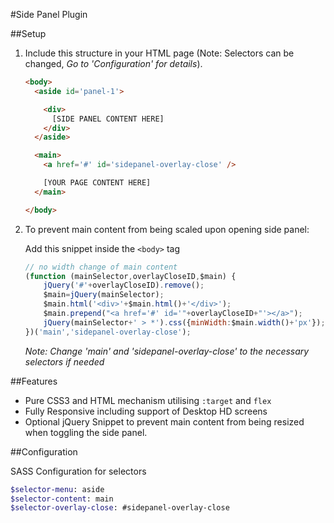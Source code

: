 #Side Panel Plugin


##Setup

1. Include this structure in your HTML page (Note: Selectors can be changed, *Go to 'Configuration' for details*).
    ```html
    <body>
      <aside id='panel-1'>
    
        <div>
          [SIDE PANEL CONTENT HERE]
        </div>
      </aside>
    
      <main>
        <a href='#' id='sidepanel-overlay-close' />
 
        [YOUR PAGE CONTENT HERE]
      </main>
    
    </body>
    ```

2. To prevent main content from being scaled upon opening side panel:

    Add this snippet inside the ```<body>``` tag 
    
    ```javascript
    // no width change of main content
    (function (mainSelector,overlayCloseID,$main) {
        jQuery('#'+overlayCloseID).remove();
        $main=jQuery(mainSelector);
        $main.html('<div>'+$main.html()+'</div>');
        $main.prepend("<a href='#' id='"+overlayCloseID+"'></a>");
        jQuery(mainSelector+' > *').css({minWidth:$main.width()+'px'});
    })('main','sidepanel-overlay-close');
    ```
    *Note: Change 'main' and 'sidepanel-overlay-close' to the necessary selectors if needed*

##Features

- Pure CSS3 and HTML mechanism utilising ```:target``` and ```flex```
- Fully Responsive including support of Desktop HD screens
- Optional jQuery Snippet to prevent main content from being resized when toggling the side panel.

##Configuration

SASS Configuration for selectors
```sass
$selector-menu: aside
$selector-content: main
$selector-overlay-close: #sidepanel-overlay-close
```
